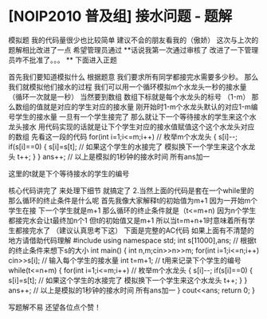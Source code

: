 # [NOIP2010 普及组] 接水问题 - 题解

模拟题
我的代码量很少也比较简单 建议不会的朋友看我的（傲娇）
这次与上次的题解相比改进了一点 希望管理员通过
**话说我第一次通过审核了 改进了一下管理员咋不批准了。。。 **
下面进入正题


首先我们要知道模拟什么
根据题意
我们要求所有同学都接完水需要多少秒。
那么我们就模拟他们接水的过程
我们可以用一个循环模拟m个水龙头一秒的接水量 （循环一次就是一秒）
当然要到数组
数组下标就是每个水龙头的标号 （1-m）
那么数组的值就是对应的学生对应的接水量
刚开始时1-m个水龙头默认的对应1-m编号学生的接水量
一旦有一个学生接完了 那么就让下一个等待接水的学生来这个水龙头接水
用代码实现的话就是让下个学生对应的接水值赋值这个这个水龙头对应的数组
先看这一段的代码
 for(int i=1;i<=m;i++)     //  枚举m个水龙头 
 {
 	s[i]--;
 	if(s[i]==0)
 	{
 		s[i]=s[t];     //  如果这个学生的水接完了 模拟换下一个学生来这个水龙头
 		t++; 
 	}
 }
 ans++;      //  以上是模拟的1秒钟的接水时间 所有ans加一 

这里的t就是下个等待接水的学生的编号



核心代码讲完了 来处理下细节 就搞定了
2.当然上面的代码是套在一个while里的  那么循环的终止条件是什么呢
首先我像大家解释t的初始值为m+1 因为一开始m个学生在接 下一个学生就是m+1
那么循环的终止条件就是（t<=m+n)
因为n个学生都接完水会让t最终加n个1 但t的初始值又是m+1
所以当t=m+n+1时意味着所有学生都接完水了 （建议认真思考下这）
下面是完整的AC代码 如果上面有不清楚的地方请借助代码理解
    #include <iostream>
    using namespace std;
    int s[11000],ans;    // 根据t的终止条件来想下s的大小
	int main()
	{
	int n,m;cin>>n>>m;
    for(int i=1;i<=n;i++) cin>>s[i];    //  输入每个学生的接水量
	int t=m+1;   // t用来记录下个学生的编号 
	while(t<=n+m)
	{
		for(int i=1;i<=m;i++)     //  枚举m个水龙头 
		{
			s[i]--;
			if(s[i]==0)
			{
				s[i]=s[t];     //  如果这个学生的水接完了 模拟换下一个学生来这个水龙头
				t++; 
			}
		}
		ans++;      //  以上是模拟的1秒钟的接水时间 所有ans加一 
	}
		cout<<ans;
		return 0;
	} 

写题解不易 还望各位点个赞！
 